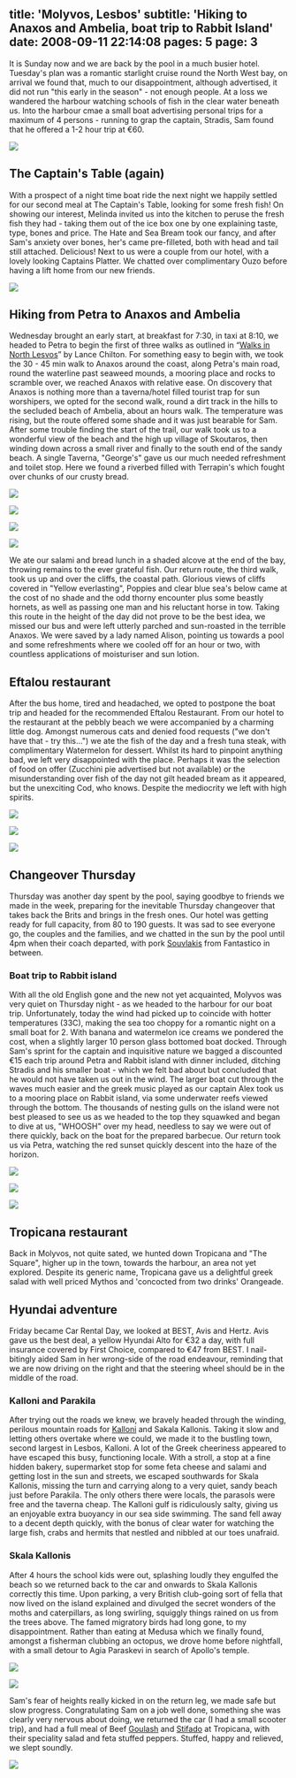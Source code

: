title: 'Molyvos, Lesbos'
subtitle: 'Hiking to Anaxos and Ambelia, boat trip to Rabbit Island'
date: 2008-09-11 22:14:08
pages: 5
page: 3
---

It is Sunday now and we are back by the pool in a much busier hotel. Tuesday's plan was a romantic starlight cruise round the North West bay, on arrival we found that, much to our disappointment, although advertised, it did not run "this early in the season" - not enough people. At a loss we wandered the harbour watching schools of fish in the clear water beneath us. Into the harbour cmae a small boat advertising personal trips for a maximum of 4 persons - running to grap the captain, Stradis, Sam found that he offered a 1-2 hour trip at €60.

[![](http://host.trivialbeing.org/up/small/greece-boat-escape.JPG)](http://host.trivialbeing.org/up/greece-boat-escape.JPG)

## The Captain's Table (again)

With a prospect of a night time boat ride the next night we happily settled for our second meal at The Captain's Table, looking for some fresh fish! On showing our interest, Melinda invited us into the kitchen to peruse the fresh fish they had - taking them out of the ice box one by one explaining taste, type, bones and price. The Hate and Sea Bream took our fancy, and after Sam's anxiety over bones, her's came pre-filleted, both with head and tail still attached.  Delicious! Next to us were a couple from our hotel, with a lovely looking Captains Platter. We chatted over complimentary Ouzo before having a lift home from our new friends.

[![](http://host.trivialbeing.org/up/small/greece-captains-table-second-night.JPG)](http://host.trivialbeing.org/up/greece-captains-table-second-night.JPG)

## Hiking from Petra to Anaxos and Ambelia

Wednesday brought an early start, at breakfast for 7:30, in taxi at 8:10, we headed to Petra to begin the first of three walks as outlined in “[Walks in North Lesvos](http://amzn.to/k0UhfE)” by Lance Chilton. For something easy to begin with, we took the 30 - 45 min walk to Anaxos around the coast, along Petra's main road, round the waterline past seaweed mounds, a mooring place and rocks to scramble over, we reached Anaxos with relative ease. On discovery that Anaxos is nothing more than a taverna/hotel filled tourist trap for sun worshipers, we opted for the second walk, round a dirt track in the hills to the secluded beach of Ambelia, about an hours walk. The temperature was rising, but the route offered some shade and it was just bearable for Sam. After some trouble finding the start of the trail, our walk took us to a wonderful view of the beach and the high up village of Skoutaros, then winding down across a small river and finally to the south end of the sandy beach. A single Taverna, "George's" gave us our much needed refreshment and toilet stop. Here we found a riverbed filled with Terrapin's which fought over chunks of our crusty bread.

[![](http://host.trivialbeing.org/up/small/greece-ambelia-walk.JPG)](http://host.trivialbeing.org/up/greece-ambelia-walk.JPG)

[![](http://host.trivialbeing.org/up/small/greece-terrapins.JPG)](http://host.trivialbeing.org/up/greece-terrapins.JPG)

[![](http://host.trivialbeing.org/up/small/greece-looking-south-from-ambelia.JPG)](http://host.trivialbeing.org/up/greece-looking-south-from-ambelia.JPG)

[![](http://host.trivialbeing.org/up/small/greece-ambelia-walk-home.JPG)](http://host.trivialbeing.org/up/greece-ambelia-walk-home.JPG)

We ate our salami and bread lunch in a shaded alcove at the end of the bay, throwing remains to the ever grateful fish. Our return route, the third walk, took us up and over the cliffs, the coastal path. Glorious views of cliffs covered in "Yellow everlasting", Poppies and clear blue sea's below came at the cost of no shade and the odd thorny encounter plus some beastly hornets, as well as passing one man and his reluctant horse in tow. Taking this route in the height of the day did not prove to be the best idea, we missed our bus and were left utterly parched and sun-roasted in the terrible Anaxos. We were saved by a lady named Alison, pointing us towards a pool and some refreshments where we cooled off for an hour or two, with countless applications of moisturiser and sun lotion.

## Eftalou restaurant

After the bus home, tired and headached, we opted to postpone the boat trip and headed for the recommended Eftalou Restaurant. From our hotel to the restaurant at the pebbly beach we were accompanied by a charming little dog. Amongst numerous cats and denied food requests ("we don't have that - try this…") we ate the fish of the day and a fresh tuna steak, with complimentary Watermelon for dessert. Whilst its hard to pinpoint anything bad, we left very disappointed with the place. Perhaps it was the selection of food on offer (Zucchini pie advertised but not available) or the misunderstanding over fish of the day not gilt headed bream as it appeared, but the unexciting Cod, who knows. Despite the mediocrity we left with high spirits.

[![](http://host.trivialbeing.org/up/small/greece-paul-and-the-dog.JPG)](http://host.trivialbeing.org/up/greece-paul-and-the-dog.JPG)

[![](http://host.trivialbeing.org/up/small/greece-eftalou-restaurant.JPG)](http://host.trivialbeing.org/up/greece-eftalou-restaurant.JPG)

[![](http://host.trivialbeing.org/up/small/greece-sun-set-eftalou.JPG)](http://host.trivialbeing.org/up/greece-sun-set-eftalou.JPG)

## Changeover Thursday

Thursday was another day spent by the pool, saying goodbye to friends we made in the week, preparing for the inevitable Thursday changeover that takes back the Brits and brings in the fresh ones. Our hotel was getting ready for full capacity, from 80 to 190 guests.  It was sad to see everyone go, the couples and the families, and we chatted in the sun by the pool until 4pm when their coach departed, with pork [Souvlakis](http://en.wikipedia.org/wiki/Souvlaki) from Fantastico in between.

### Boat trip to Rabbit island

With all the old English gone and the new not yet acquainted, Molyvos was very quiet on Thursday night - as we headed to the harbour for our boat trip. Unfortunately, today the wind had picked up to coincide with hotter temperatures (33C), making the sea too choppy for a romantic night on a small boat for 2. With banana and watermelon ice creams we pondered the cost, when a slightly larger 10 person glass bottomed boat docked. Through Sam's sprint for the captain and inquisitive nature we bagged a discounted €15 each trip around Petra and Rabbit island with dinner included, ditching Stradis and his smaller boat - which we felt bad about but concluded that he would not have taken us out in the wind. The larger boat cut through the waves much easier and the greek music played as our captain Alex took us to a mooring place on Rabbit island, via some underwater reefs viewed through the bottom. The thousands of nesting gulls on the island were not best pleased to see us as we headed to the top they squawked and began to dive at us, "WHOOSH" over my head, needless to say we were out of there quickly, back on the boat for the prepared barbecue. Our return took us via Petra, watching the red sunset quickly descent into the haze of the horizon.

[![](http://host.trivialbeing.org/up/small/DSCN3251.JPG)](http://host.trivialbeing.org/up/DSCN3251.JPG)

[![](http://host.trivialbeing.org/up/small/DSCN3249.JPG)](http://host.trivialbeing.org/up/DSCN3249.JPG)

[![](http://host.trivialbeing.org/up/small/greece-boat-trip-into-petra.JPG)](http://host.trivialbeing.org/up/greece-boat-trip-into-petra.JPG)

## Tropicana restaurant

Back in Molyvos, not quite sated, we hunted down Tropicana and "The Square", higher up in the town, towards the harbour, an area not yet explored. Despite its generic name, Tropicana gave us a delightful greek salad with well priced Mythos and 'concocted from two drinks' Orangeade.

## Hyundai adventure

Friday became Car Rental Day, we looked at BEST, Avis and Hertz. Avis gave us the best deal, a yellow Hyundai Alto for €32 a day, with full insurance covered by First Choice, compared to €47 from BEST. I nail-bitingly aided Sam in her wrong-side of the road endeavour, reminding that we are now driving on the right and that the steering wheel should be in the middle of the road.

### Kalloni and Parakila

After trying out the roads we knew, we bravely headed through the winding, perilous mountain roads for [Kalloni](http://en.wikipedia.org/wiki/Kalloni) and Sakala Kallonis. Taking it slow and letting others overtake where we could, we made it to the bustling town, second largest in Lesbos, Kalloni. A lot of the Greek cheeriness appeared to have escaped this busy, functioning locale. With a stroll, a stop at a fine hidden bakery, supermarket stop for some feta cheese and salami and getting lost in the sun and streets, we escaped southwards for Skala Kallonis, missing the turn and carrying along to a very quiet, sandy beach just before Parakila. The only others there were locals, the parasols were free and the taverna cheap. The Kalloni gulf is ridiculously salty, giving us an enjoyable extra buoyancy in our sea side swimming. The sand fell away to a decent depth quickly, with the bonus of clear water for watching the large fish, crabs and hermits that nestled and nibbled at our toes unafraid.

### Skala Kallonis

After 4 hours the school kids were out, splashing loudly they engulfed the beach so we returned back to the car and onwards to Skala Kallonis correctly this time. Upon parking, a very British club-going sort of fella that now lived on the island explained and divulged the secret wonders of the moths and caterpillars, as long swirling, squiggly things rained on us from the trees above. The famed migratory birds had long gone, to my disappointment. Rather than eating at Medusa which we finally found, amongst a fisherman clubbing an octopus, we drove home before nightfall, with a small detour to Agia Paraskevi in search of Apollo's temple.

[![](http://host.trivialbeing.org/up/small/greece-clubbed-octopus.JPG)](http://host.trivialbeing.org/up/greece-clubbed-octopus.JPG)

[![](http://host.trivialbeing.org/up/small/greece-car-rental.JPG)](http://host.trivialbeing.org/up/greece-car-rental.JPG)

Sam's fear of heights really kicked in on the return leg, we made safe but slow progress. Congratulating Sam on a job well done, something she was clearly very nervous about doing, we returned the car (I had a small scooter trip), and had a full meal of Beef [Goulash](http://en.wikipedia.org/wiki/Goulash) and [Stifado](http://en.wikipedia.org/wiki/Stifado) at Tropicana, with their speciality salad and feta stuffed peppers. Stuffed, happy and relieved, we slept soundly.

[![](http://host.trivialbeing.org/up/small/greece-topicana-beef-goulash.JPG)](http://host.trivialbeing.org/up/greece-topicana-beef-goulash.JPG)
